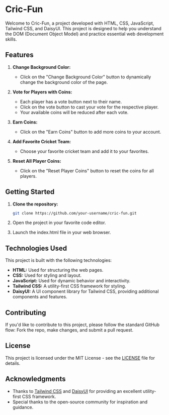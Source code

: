 # Cric-Fun

Welcome to Cric-Fun, a project developed with HTML, CSS, JavaScript, Tailwind CSS, and DaisyUI. This project is designed to help you understand the DOM (Document Object Model) and practice essential web development skills.

## Features

1. **Change Background Color:**

   - Click on the "Change Background Color" button to dynamically change the background color of the page.

2. **Vote for Players with Coins:**

   - Each player has a vote button next to their name.
   - Click on the vote button to cast your vote for the respective player.
   - Your available coins will be reduced after each vote.

3. **Earn Coins:**

   - Click on the "Earn Coins" button to add more coins to your account.

4. **Add Favorite Cricket Team:**

   - Choose your favorite cricket team and add it to your favorites.

5. **Reset All Player Coins:**
   - Click on the "Reset Player Coins" button to reset the coins for all players.

## Getting Started

1. **Clone the repository:**

   ```bash
   git clone https://github.com/your-username/cric-fun.git
   ```

2. Open the project in your favorite code editor.

3. Launch the index.html file in your web browser.

## Technologies Used

This project is built with the following technologies:

- **HTML:** Used for structuring the web pages.
- **CSS:** Used for styling and layout.
- **JavaScript:** Used for dynamic behavior and interactivity.
- **Tailwind CSS:** A utility-first CSS framework for styling.
- **DaisyUI:** A UI component library for Tailwind CSS, providing additional components and features.

## Contributing

If you'd like to contribute to this project, please follow the standard GitHub flow: Fork the repo, make changes, and submit a pull request.

## License

This project is licensed under the MIT License - see the [LICENSE](LICENSE) file for details.

## Acknowledgments

- Thanks to [Tailwind CSS](https://tailwindcss.com/) and [DaisyUI](https://daisyui.com/) for providing an excellent utility-first CSS framework.
- Special thanks to the open-source community for inspiration and guidance.
